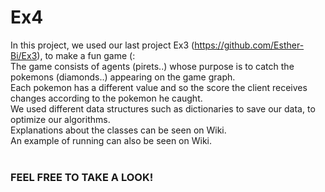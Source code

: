 # Ex4
In this project, we used our last project Ex3 (https://github.com/Esther-Bi/Ex3), to make a fun game (:<br>
The game consists of agents (pirets..) whose purpose is to catch the pokemons (diamonds..) appearing on the game graph.<br>
Each pokemon has a different value and so the score the client receives changes according to the pokemon he caught.<br>
We used different data structures such as dictionaries to save our data, to optimize our algorithms.<br>
Explanations about the classes can be seen on Wiki.<br>
An example of running can also be seen on Wiki.<br>
<br>
### FEEL FREE TO TAKE A LOOK!

